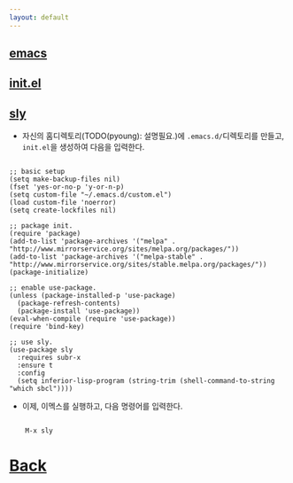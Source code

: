 ```yaml
---
layout: default
---
```



## [emacs](https://www.gnu.org/software/emacs/download.html)
## [init.el](https://www.gnu.org/software/emacs/manual/html_node/emacs/Init-File.html)
## [sly](https://joaotavora.github.io/sly/)


* 자신의 홈디렉토리(TODO(pyoung): 설명필요.)에 `.emacs.d/`디렉토리를 만들고, `init.el`을 생성하여 다음을 입력한다.


``` emacs-lisp

;; basic setup
(setq make-backup-files nil)
(fset 'yes-or-no-p 'y-or-n-p)
(setq custom-file "~/.emacs.d/custom.el")
(load custom-file 'noerror)
(setq create-lockfiles nil)

;; package init.
(require 'package)
(add-to-list 'package-archives '("melpa" . "http://www.mirrorservice.org/sites/melpa.org/packages/"))
(add-to-list 'package-archives '("melpa-stable" . "http://www.mirrorservice.org/sites/stable.melpa.org/packages/"))
(package-initialize)

;; enable use-package.
(unless (package-installed-p 'use-package)
  (package-refresh-contents)
  (package-install 'use-package))
(eval-when-compile (require 'use-package))
(require 'bind-key)

;; use sly.
(use-package sly
  :requires subr-x
  :ensure t
  :config
  (setq inferior-lisp-program (string-trim (shell-command-to-string "which sbcl"))))

```

* 이제, 이멕스를 실행하고, 다음 명령어를 입력한다.

```

    M-x sly

```

# [Back](./)
